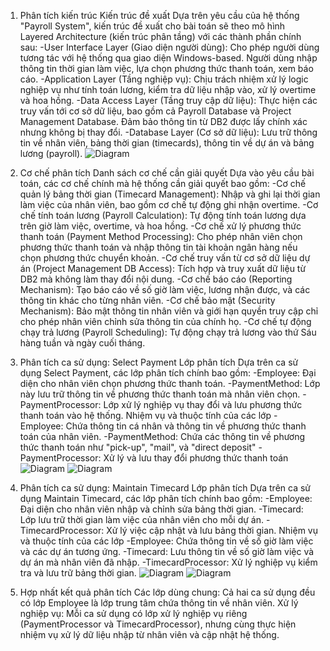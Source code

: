 1. Phân tích kiến trúc
Kiến trúc đề xuất
Dựa trên yêu cầu của hệ thống "Payroll System", kiến trúc đề xuất cho bài toán sẽ theo mô hình Layered Architecture (kiến trúc phân tầng) với các thành phần chính sau:
-User Interface Layer (Giao diện người dùng): Cho phép người dùng tương tác với hệ thống qua giao diện Windows-based. Người dùng nhập thông tin thời gian làm việc, lựa chọn phương thức thanh toán, xem báo cáo.
-Application Layer (Tầng nghiệp vụ): Chịu trách nhiệm xử lý logic nghiệp vụ như tính toán lương, kiểm tra dữ liệu nhập vào, xử lý overtime và hoa hồng.
-Data Access Layer (Tầng truy cập dữ liệu): Thực hiện các truy vấn tới cơ sở dữ liệu, bao gồm cả Payroll Database và Project Management Database. Đảm bảo thông tin từ DB2 được lấy chính xác nhưng không bị thay đổi.
-Database Layer (Cơ sở dữ liệu): Lưu trữ thông tin về nhân viên, bảng thời gian (timecards), thông tin về dự án và bảng lương (payroll).
 ![Diagram](https://www.planttext.com/api/plantuml/png/R55RJiCm4FptALO-G0_01sgg8bG990Jq0DlDqfhw4QqtGX7YP7nm9Aw0qwObKUi_pundPyU_tp_ph2ZQ1czCthi8aZ8RTUePdh2Jv3syT5avG2MqSygahR0n3T8UjmnsdLbW5PNb3OajO8RMmQU1SiXZpd0N6fywvlLg10xcLHrSBCJNo77HPXUvQ1xIrj71SNE2nhwlBZ2Xr8yOopkPcWUEUacSebmopzmaqNkEBAX99e6MgBZ1V5ok7YvNLrmkhkIRW4EqAIRflVHw33MmPNwfSJQx_T_z1koXPoI53wSxQyvKhpi7AxgAg8Txo1epvrZtF_m7003__mC0)

2. Cơ chế phân tích
Danh sách cơ chế cần giải quyết
Dựa vào yêu cầu bài toán, các cơ chế chính mà hệ thống cần giải quyết bao gồm:
-Cơ chế quản lý bảng thời gian (Timecard Management): Nhập và ghi lại thời gian làm việc của nhân viên, bao gồm cơ chế tự động ghi nhận overtime.
-Cơ chế tính toán lương (Payroll Calculation): Tự động tính toán lương dựa trên giờ làm việc, overtime, và hoa hồng.
-Cơ chế xử lý phương thức thanh toán (Payment Method Processing): Cho phép nhân viên chọn phương thức thanh toán và nhập thông tin tài khoản ngân hàng nếu chọn phương thức chuyển khoản.
-Cơ chế truy vấn từ cơ sở dữ liệu dự án (Project Management DB Access): Tích hợp và truy xuất dữ liệu từ DB2 mà không làm thay đổi nội dung.
-Cơ chế báo cáo (Reporting Mechanism): Tạo báo cáo về số giờ làm việc, lương nhận được, và các thông tin khác cho từng nhân viên.
-Cơ chế bảo mật (Security Mechanism): Bảo mật thông tin nhân viên và giới hạn quyền truy cập chỉ cho phép nhân viên chỉnh sửa thông tin của chính họ.
-Cơ chế tự động chạy trả lương (Payroll Scheduling): Tự động chạy trả lương vào thứ Sáu hàng tuần và ngày cuối tháng.
3. Phân tích ca sử dụng: Select Payment
Lớp phân tích
Dựa trên ca sử dụng Select Payment, các lớp phân tích chính bao gồm:
-Employee: Đại diện cho nhân viên chọn phương thức thanh toán.
-PaymentMethod: Lớp này lưu trữ thông tin về phương thức thanh toán mà nhân viên chọn.
-PaymentProcessor: Lớp xử lý nghiệp vụ thay đổi và lưu phương thức thanh toán vào hệ thống.
Nhiệm vụ và thuộc tính của các lớp
-Employee: Chứa thông tin cá nhân và thông tin về phương thức thanh toán của nhân viên.
-PaymentMethod: Chứa các thông tin về phương thức thanh toán như "pick-up", "mail", và "direct deposit"
-PaymentProcessor: Xử lý và lưu thay đổi phương thức thanh toán
![Diagram](https://www.planttext.com/api/plantuml/png/b59BJiCm4Dtx5AEkoY8NYAAeYB10eXLIkS346HKhyKVs11419sF1aRW2IPmYfOqAU3VpdjvxC-ElZyzDOFJSwaQ4MXdmDf1WnGt1dXgI30_OQJ8CM-8dMq42Dms608N2WqSjX1pBM-qQsn71gu3XqLJV5Iaemx5fK5CAU_RA7687gyfJ2FEcYuxHC3q6Y6LaX37Q35Zh9VfL2izMLUBzc7E6Jc6p3Cl07YNdUTIFMe-TEubBBoHRfabaVQwkPDswdiPagcKpS2FdtafaPSt_zBUecilgkcVqSjTBU_rDlL2-tsf1pWR5bsrADFNk_9fIsjRmhjKb-Rzw__oS9CbFp59OnKk7bPWZsLkIJDjUGeOzBVLd4mgnwGSSVlut0000__y30000)
![Diagram](https://www.planttext.com/api/plantuml/png/X99BRi8m48RtFiM8LIkH2x2eK9KkaP1G3p34Ksh5BppE8cVheaVg5JhE0udGWfVs___VFFppzRtbZ2btpYfkZOSKc5GssH8So5AJOO-z8v-XaejpHxuXg0sU4ZgbiCaXmPkBDlH4AagIQKn4aQzctuxoPz1JcWb-1SYmtntkgclCU4IcILo_AZLJe7efTjX0AlLmXZXvtUZbcQIAJDGNvmQquMYnXn2BWE4fcgQjkhW6XyQkvJsLdZN5m2O__m4TqnTCXLO6LQBUem8vj-Gc-0-J74p0sKYM2NR27cotE65G6eep_WIeTIBc1uYbUc3KOsVrsDbTsX5zAoF84lC8TIKbh-UHbvM9h8iQCos7DJnM5-XYVQDdIhgc_hVekHnngQrKKNxpBm000F__0m00)
4. Phân tích ca sử dụng: Maintain Timecard
Lớp phân tích
Dựa trên ca sử dụng Maintain Timecard, các lớp phân tích chính bao gồm:
-Employee: Đại diện cho nhân viên nhập và chỉnh sửa bảng thời gian.
-Timecard: Lớp lưu trữ thời gian làm việc của nhân viên cho mỗi dự án.
-TimecardProcessor: Xử lý việc cập nhật và lưu bảng thời gian.
Nhiệm vụ và thuộc tính của các lớp
-Employee: Chứa thông tin về số giờ làm việc và các dự án tương ứng.
-Timecard: Lưu thông tin về số giờ làm việc và dự án mà nhân viên đã nhập.
-TimecardProcessor: Xử lý nghiệp vụ kiểm tra và lưu trữ bảng thời gian.
![Diagram](https://www.planttext.com/api/plantuml/png/X5BRIWCn47tFLmnzgc3x0Q6KGbTGi59Gy7cw6RUncqsPp1QA-6K--4d-WjbRsYfeO0DpaZddpCb-VNmkWY1BxKeLThO2ze6KM2a9LcWhYHyyMKSvie49B4iC0JAB1QDJAc_B6xSl_P48tXGqY_hwBjCGAJgmGaSQ7eLjLNH8NZDJ9MiyhecjDpe9TUUXtZWh0pQ-qd3mjZ-BVSItlkRmx7b7PcnG8dqMzslODhY6bzAZ35tlWzaqJ6zM-lh2R9j9bYW7JVCJsfuSw9ZNVjOPQ9NdYKhgS3av6jDw_zVrMGxZNvEisRzIBYkii20N4uaykC6GtY7V8XVqKBiDDSptDiYiiz5xAqYMvtSQZOjRKIizxcGoFuMdOUHQtJ1I2PnEvt-OYYrCaPSE57fhK7Mw8wKMCTtc9_m6003__mC0)
![Diagram](https://www.planttext.com/api/plantuml/png/P94zRiCm38LtdeB8xWjaA8BM6Gq4Q2v0ouIZn99SYchHitN8aNA5qCvFqNhGzBxtFG6y_9mtMKcqX07ooKUKb1dKwy3Oa8zg3_S-i2FfiC9t_YWS7MFjgHSA0EGq2Mx3EAHlPXXDvfqVAIgk7iKLKiRzszzm9-d8JXkAr7FWg3KfjPHvfdTD_Ghmq6BrOdrSeqpxMT4L4QkWtXV0KcEcbb4z6t4WwHbZ2IrBXZcfVZLQ9Fvd5cksm8A7L2JZLv8JTqicbpRunKVcw9C6tv7opJ0d5ZqDwsVfBb7pmuPZDrtZ2W00__y30000)
5. Hợp nhất kết quả phân tích
Các lớp dùng chung: Cả hai ca sử dụng đều có lớp Employee là lớp trung tâm chứa thông tin về nhân viên.
Xử lý nghiệp vụ: Mỗi ca sử dụng có lớp xử lý nghiệp vụ riêng (PaymentProcessor và TimecardProcessor), nhưng cùng thực hiện nhiệm vụ xử lý dữ liệu nhập từ nhân viên và cập nhật hệ thống.
